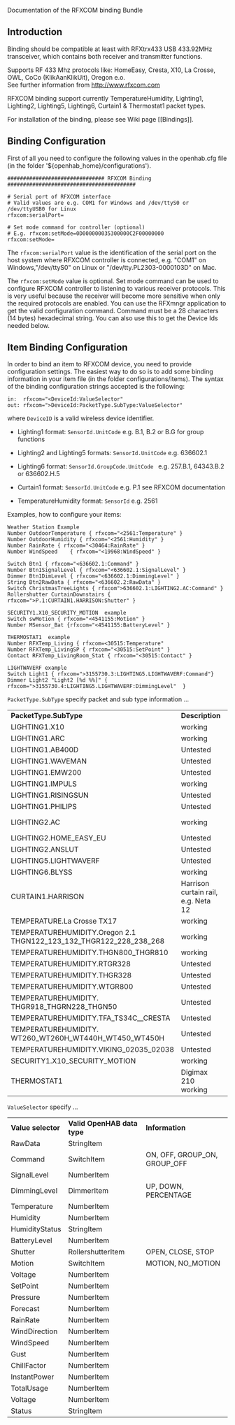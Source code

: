 Documentation of the RFXCOM binding Bundle

## Introduction

Binding should be compatible at least with RFXtrx433 USB 433.92MHz transceiver, which contains both receiver and transmitter functions. 

Supports RF 433 Mhz protocols like: HomeEasy, Cresta, X10, La Crosse, OWL, CoCo (KlikAanKlikUit), Oregon e.o. <br>
See further information from http://www.rfxcom.com

RFXCOM binding support currently TemperatureHumidity, Lighting1, Lighting2, Lighting5, Lighting6, Curtain1 & Thermostat1 packet types. 

For installation of the binding, please see Wiki page [[Bindings]].

## Binding Configuration

First of all you need to configure the following values in the openhab.cfg file (in the folder '${openhab_home}/configurations').

    ############################### RFXCOM Binding #########################################
    
    # Serial port of RFXCOM interface
    # Valid values are e.g. COM1 for Windows and /dev/ttyS0 or /dev/ttyUSB0 for Linux
    rfxcom:serialPort=
    
    # Set mode command for controller (optional)
    # E.g. rfxcom:setMode=0D000000035300000C2F00000000 
    rfxcom:setMode=

The `rfxcom:serialPort` value is the identification of the serial port on the host system where RFXCOM controller is connected, e.g. 
"COM1" on Windows,"/dev/ttyS0" on Linux or "/dev/tty.PL2303-0000103D" on Mac.

The `rfxcom:setMode` value is optional. Set mode command can be used to configure RFXCOM controller to listening to various receiver protocols. This is very useful because the receiver will become more sensitive when only the required protocols are enabled. You can use the RFXmngr application to get the valid configuration command. Command must be a 28 characters (14 bytes) hexadecimal string.  You can also use this to get the Device Ids needed below.

## Item Binding Configuration

In order to bind an item to RFXCOM device, you need to provide configuration settings. The easiest way to do so is to add some binding information in your item file (in the folder configurations/items). The syntax of the binding configuration strings accepted is the following:

    in:  rfxcom="<DeviceId:ValueSelector"
    out: rfxcom=">DeviceId:PacketType.SubType:ValueSelector"

where `DeviceID` is a valid wireless device identifier.

- Lighting1 format: `SensorId.UnitCode`
    e.g. B.1, B.2 or B.G for group functions

- Lighting2 and Lighting5 formats: `SensorId.UnitCode`
    e.g. 636602.1 

- Lighting6 format: `SensorId.GroupCode.UnitCode `
    e.g. 257.B.1, 64343.B.2 or 636602.H.5 

- Curtain1 format: `SensorId.UnitCode`
    e.g. P.1 see RFXCOM documentation

- TemperatureHumidity format: `SensorId`
    e.g. 2561

Examples, how to configure your items:

    Weather Station Example
    Number OutdoorTemperature { rfxcom="<2561:Temperature" }
    Number OutdoorHumidity { rfxcom="<2561:Humidity" }
    Number RainRate	{ rfxcom="<30464:RainRate" }
    Number WindSpeed	{ rfxcom="<19968:WindSpeed" }

    Switch Btn1 { rfxcom="<636602.1:Command" }
    Number Btn1SignalLevel { rfxcom="<636602.1:SignalLevel" }
    Dimmer Btn1DimLevel { rfxcom="<636602.1:DimmingLevel" }
    String Btn2RawData { rfxcom="<636602.2:RawData" }
    Switch ChristmasTreeLights { rfxcom">636602.1:LIGHTING2.AC:Command" }
    Rollershutter CurtainDownstairs { rfxcom=">P.1:CURTAIN1.HARRISON:Shutter" }
    
    SECURITY1.X10_SECURITY_MOTION  example
    Switch swMotion { rfxcom="<4541155:Motion" }
    Number MSensor_Bat {rfxcom="<4541155:BatteryLevel" }

    THERMOSTAT1  example
    Number RFXTemp_Living { rfxcom=<30515:Temperature" 
    Number RFXTemp_LivingSP { rfxcom="<30515:SetPoint" }
    Contact RFXTemp_LivingRoom_Stat { rfxcom="<30515:Contact" }     	

    LIGHTWAVERF example
    Switch Light1 { rfxcom=">3155730.3:LIGHTING5.LIGHTWAVERF:Command"}
    Dimmer Light2 "Light2 [%d %%]" { rfxcom=">3155730.4:LIGHTING5.LIGHTWAVERF:DimmingLevel"  }



`PacketType.SubType` specify packet and sub type information ...

<table>
  <tr><td><b>PacketType.SubType</b></td><td><b>Description</b></td><td><b>ValueSelector</b></td></tr>
  <tr><td>LIGHTING1.X10</td><td>working</td><td>Command</td></tr>
  <tr><td>LIGHTING1.ARC</td><td>working</td><td>Command</td></tr>
  <tr><td>LIGHTING1.AB400D</td><td>Untested</td><td></td></tr>
  <tr><td>LIGHTING1.WAVEMAN</td><td>Untested</td><td></td></tr>
  <tr><td>LIGHTING1.EMW200</td><td>Untested</td><td></td></tr>
  <tr><td>LIGHTING1.IMPULS</td><td>working</td><td>Command</td></tr>
  <tr><td>LIGHTING1.RISINGSUN</td><td>Untested</td><td></td></tr>
  <tr><td>LIGHTING1.PHILIPS</td><td>Untested</td><td></td></tr>
  <tr><td>LIGHTING2.AC</td><td>working</td><td>Command, DimmingLevel</td></tr>
  <tr><td>LIGHTING2.HOME_EASY_EU</td><td>Untested</td><td></td></tr>
  <tr><td>LIGHTING2.ANSLUT</td><td>Untested</td><td></td></tr>
  <tr><td>LIGHTING5.LIGHTWAVERF</td><td>Untested</td><td></td></tr>
  <tr><td>LIGHTING6.BLYSS</td><td>working</td><td>Command</td></tr>
  <tr><td>CURTAIN1.HARRISON</td><td>Harrison curtain rail, e.g. Neta 12</td><td>Shutter</td></tr>
   <tr><td>TEMPERATURE.La Crosse TX17</td><td>working</td><td></td></tr>
  <tr><td>TEMPERATUREHUMIDITY.Oregon 2.1<br>THGN122_123_132_THGR122_228_238_268</td><td>working</td><td></td></tr>
  <tr><td>TEMPERATUREHUMIDITY.THGN800_THGR810</td><td>working</td><td></td></tr>
  <tr><td>TEMPERATUREHUMIDITY.RTGR328</td><td>Untested</td><td></td></tr>
  <tr><td>TEMPERATUREHUMIDITY.THGR328</td><td>Untested</td><td></td></tr>
  <tr><td>TEMPERATUREHUMIDITY.WTGR800</td><td>Untested</td><td></td></tr>
  <tr><td>TEMPERATUREHUMIDITY.<br>THGR918_THGRN228_THGN50</td><td>Untested</td><td></td></tr>
  <tr><td>TEMPERATUREHUMIDITY.TFA_TS34C__CRESTA</td><td>Untested</td><td></td></tr>
  <tr><td>TEMPERATUREHUMIDITY.<br>WT260_WT260H_WT440H_WT450_WT450H</td><td>Untested</td><td></td></tr>
  <tr><td>TEMPERATUREHUMIDITY.VIKING_02035_02038</td><td>Untested</td><td></td></tr>
  <tr><td>SECURITY1.X10_SECURITY_MOTION</td><td>working</td><td>Motion</td></tr>
  <tr><td>THERMOSTAT1</td><td>Digimax 210 working</td><td>Temperature, SetPoint, Contact</td></tr>
</table>

`ValueSelector` specify ...

<table>
  <tr><td><b>Value selector</b></td><td><b>Valid OpenHAB data type</b></td><td><b>Information</b></td></tr>
  <tr><td>RawData</td><td>StringItem</td><td></td></tr>
  <tr><td>Command</td><td>SwitchItem</td><td>ON, OFF, GROUP_ON, GROUP_OFF</td></tr>
  <tr><td>SignalLevel</td><td>NumberItem</td><td></td></tr>
  <tr><td>DimmingLevel</td><td>DimmerItem</td><td>UP, DOWN, PERCENTAGE</td></tr>
  <tr><td>Temperature</td><td>NumberItem</td><td></td></tr>
  <tr><td>Humidity</td><td>NumberItem</td><td></td></tr>
  <tr><td>HumidityStatus</td><td>StringItem</td><td></td></tr>
  <tr><td>BatteryLevel</td><td>NumberItem</td><td></td></tr>
  <tr><td>Shutter</td><td>RollershutterItem</td><td>OPEN, CLOSE, STOP</td></tr>
  <tr><td>Motion</td><td>SwitchItem</td><td>MOTION, NO_MOTION</td></tr>
  <tr><td>Voltage</td><td>NumberItem</td><td></td></tr>
  <tr><td>SetPoint</td><td>NumberItem</td><td></td></tr>
  <tr><td>Pressure</td><td>NumberItem</td><td></td></tr>
  <tr><td>Forecast</td><td>NumberItem</td><td></td></tr>
  <tr><td>RainRate</td><td>NumberItem</td><td></td></tr>
  <tr><td>WindDirection</td><td>NumberItem</td><td></td></tr>
  <tr><td>WindSpeed</td><td>NumberItem</td><td></td></tr>
  <tr><td>Gust</td><td>NumberItem</td><td></td></tr>
  <tr><td>ChillFactor</td><td>NumberItem</td><td></td></tr>
  <tr><td>InstantPower</td><td>NumberItem</td><td></td></tr>
  <tr><td>TotalUsage</td><td>NumberItem</td><td></td></tr>
  <tr><td>Voltage</td><td>NumberItem</td><td></td></tr>
  <tr><td>Status</td><td>StringItem</td><td></td></tr>
</table>